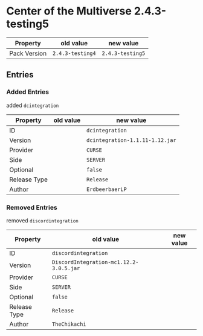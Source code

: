 # Center of the Multiverse 2.4.3-testing5

Property | old value | new value
---|---|---
Pack Version | `2.4.3-testing4` | `2.4.3-testing5`


## Entries

### Added Entries

added `dcintegration`

Property | old value | new value
---|---|---
ID |  | `dcintegration`
Version |  | `dcintegration-1.1.11-1.12.jar`
Provider |  | `CURSE`
Side |  | `SERVER`
Optional |  | `false`
Release Type |  | `Release`
Author |  | `ErdbeerbaerLP`



### Removed Entries

removed `discordintegration`

Property | old value | new value
---|---|---
ID | `discordintegration` | 
Version | `DiscordIntegration-mc1.12.2-3.0.5.jar` | 
Provider | `CURSE` | 
Side | `SERVER` | 
Optional | `false` | 
Release Type | `Release` | 
Author | `TheChikachi` | 






